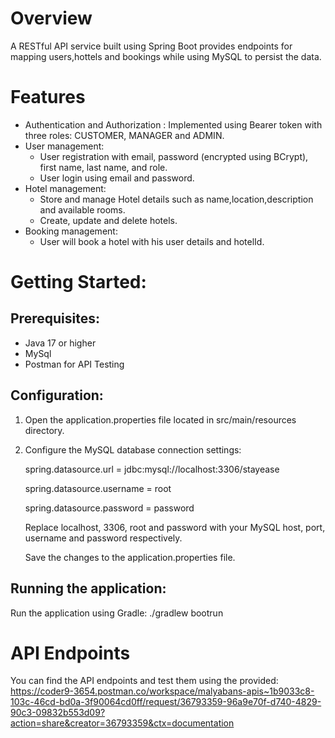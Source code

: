 # Overview
A RESTful API service built using Spring Boot provides endpoints for mapping users,hottels and bookings while using MySQL to persist the data.

# Features
* Authentication and Authorization : Implemented using Bearer token with three roles: CUSTOMER, MANAGER and ADMIN.
* User management:
  + User registration with email, password (encrypted using BCrypt), first name, last name, and role.
  + User login using email and password.
* Hotel management:
  + Store and manage Hotel details such as name,location,description and available rooms.
  + Create, update and delete hotels.
* Booking management:
  + User will book a hotel with his user details and hotelId.

# Getting Started:
## Prerequisites:
* Java 17 or higher
* MySql
* Postman for API Testing

## Configuration:
1. Open the application.properties file located in src/main/resources directory.
2. Configure the MySQL database connection settings:
   
   spring.datasource.url = jdbc:mysql://localhost:3306/stayease
   
   spring.datasource.username = root
   
   spring.datasource.password = password

   Replace localhost, 3306, root and password with your MySQL host, port, username and password respectively.

   Save the changes to the application.properties file.

## Running the application:
Run the application using Gradle:
./gradlew bootrun

# API Endpoints

You can find the API endpoints and test them using the provided:  https://coder9-3654.postman.co/workspace/malyabans-apis~1b9033c8-103c-46cd-bd0a-3f90064cd0ff/request/36793359-96a9e70f-d740-4829-90c3-09832b553d09?action=share&creator=36793359&ctx=documentation


   
